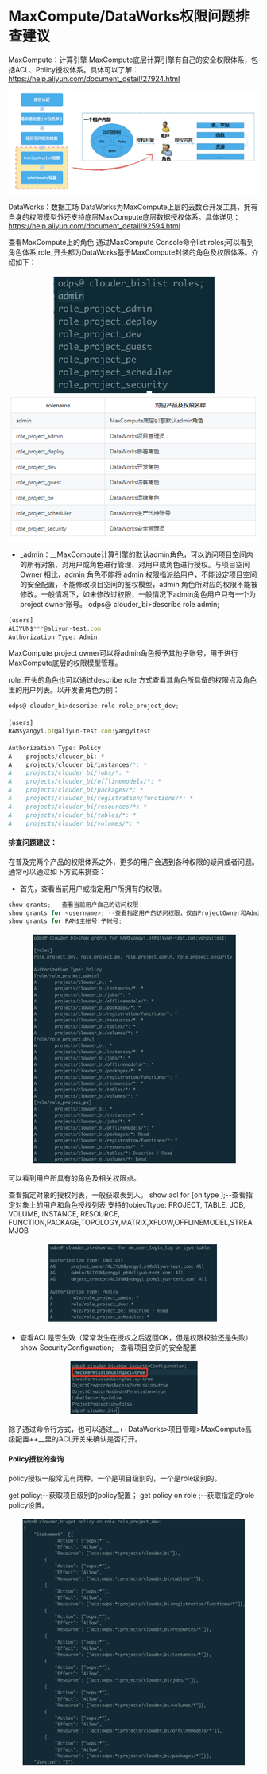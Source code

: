 # MaxCompute/DataWorks权限问题排查建议
MaxCompute：计算引擎
MaxCompute底层计算引擎有自己的安全权限体系，包括ACL、Policy授权体系。具体可以了解：https://help.aliyun.com/document_detail/27924.html

<div style="text-align:center" align="center">
<img src="/images/DataWorks权限.png" align="center" />
</div>

DataWorks：数据工场
DataWorks为MaxCompute上层的云数仓开发工具，拥有自身的权限模型外还支持底层MaxCompute底层数据授权体系。具体详见：https://help.aliyun.com/document_detail/92594.html

查看MaxCompute上的角色
通过MaxCompute Console命令list roles;可以看到角色体系,role_开头都为DataWorks基于MaxCompute封装的角色及权限体系。介绍如下：

<div style="text-align:center" align="center">
<img src="/images/DataWorks权限2.png" align="center" />
</div>
<div style="text-align:center" align="center">
<img src="/images/DataWorks权限3.png" align="center" />
</div>

- _admin：__MaxCompute计算引擎的默认admin角色，可以访问项目空间内的所有对象、对用户或角色进行管理、对用户或角色进行授权。与项目空间 Owner 相比，admin 角色不能将 admin 权限指派给用户，不能设定项目空间的安全配置，不能修改项目空间的鉴权模型，admin 角色所对应的权限不能被修改。一般情况下，如未修改过权限，一般情况下admin角色用户只有一个为project owner账号。
odps@ clouder_bi>describe role admin;
```js
[users]
ALIYUN$***@aliyun-test.com
Authorization Type: Admin
```

MaxCompute project owner可以将admin角色授予其他子账号，用于进行MaxCompute底层的权限模型管理。

role_开头的角色也可以通过describe role 方式查看其角色所具备的权限点及角色里的用户列表。以开发者角色为例：

```js
odps@ clouder_bi>describe role role_project_dev;

[users]
RAM$yangyi.pt@aliyun-test.com:yangyitest

Authorization Type: Policy
A    projects/clouder_bi: *
A    projects/clouder_bi/instances/*: *
A    projects/clouder_bi/jobs/*: *
A    projects/clouder_bi/offlinemodels/*: *
A    projects/clouder_bi/packages/*: *
A    projects/clouder_bi/registration/functions/*: *
A    projects/clouder_bi/resources/*: *
A    projects/clouder_bi/tables/*: *
A    projects/clouder_bi/volumes/*: *
```

<h4>排查问题建议：</h4>
在普及完两个产品的权限体系之外，更多的用户会遇到各种权限的疑问或者问题。通常可以通过如下方式来排查：

- 首先，查看当前用户或指定用户所拥有的权限。
```js
show grants; --查看当前用户自己的访问权限
show grants for <username>; --查看指定用户的访问权限，仅由ProjectOwner和Admin才能有执行权限 。
show grants for RAM$主帐号:子帐号;
```

<div style="text-align:center" align="center">
<img src="/images/DataWorks权限4.png" align="center" />
</div>

可以看到用户所具有的角色及相关权限点。

查看指定对象的授权列表，一般获取表到人。
show acl for <objectName> [on type <objectType>];--查看指定对象上的用户和角色授权列表
支持的objecTtype: PROJECT, TABLE, JOB, VOLUME, INSTANCE, RESOURCE, FUNCTION,PACKAGE,TOPOLOGY,MATRIX,XFLOW,OFFLINEMODEL,STREAMJOB

<div style="text-align:center" align="center">
<img src="/images/DataWorks权限5.png" align="center" />
</div>

- 查看ACL是否生效（常常发生在授权之后返回OK，但是权限校验还是失败）
show SecurityConfiguration;--查看项目空间的安全配置

<div style="text-align:center" align="center">
<img src="/images/DataWorks权限6.png" align="center" />
</div>

除了通过命令行方式，也可以通过__++DataWorks>项目管理>MaxCompute高级配置++__里的ACL开关来确认是否打开。

<h4>Policy授权的查询</h4>
policy授权一般常见有两种，一个是项目级别的，一个是role级别的。

get policy;--获取项目级别的policy配置；
get policy on role <rolename>;--获取指定的role policy设置。

<div style="text-align:center" align="center">
<img src="/images/DataWorks权限7.png" align="center" />
</div>
